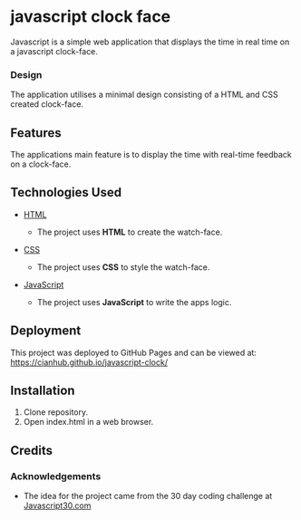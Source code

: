 # javascript clock face

Javascript is a simple web application that displays the time in real time on a javascript clock-face.

### Design

The application utilises a minimal design consisting of a HTML and CSS created clock-face. 

## Features

The applications main feature is to display the time with real-time feedback on a clock-face.

## Technologies Used

- [HTML](https://www.w3.org/)
    - The project uses **HTML** to create the watch-face.

- [CSS](https://www.w3.org/)
    - The project uses **CSS** to style the watch-face.

- [JavaScript](https://developer.mozilla.org/bm/docs/Web/JavaScript)
    - The project uses **JavaScript** to write the apps logic.

## Deployment

This project was deployed to GitHub Pages and can be viewed at: <https://cianhub.github.io/javascript-clock/>

## Installation

1. Clone repository.
2. Open index.html in a web browser.

## Credits

### Acknowledgements

- The idea for the project came from the 30 day coding challenge at [Javascript30.com](https://javascript30.com/)
